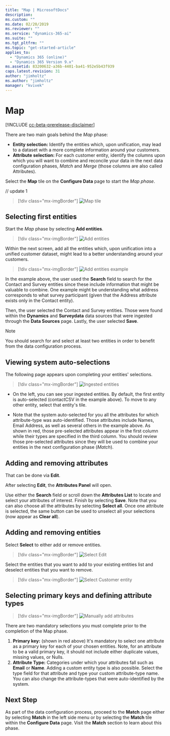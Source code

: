 ```yaml
---
title: "Map | MicrosoftDocs"
description: 
ms.custom: ""
ms.date: 02/20/2019
ms.reviewer: ""
ms.service: "dynamics-365-ai"
ms.suite: ""
ms.tgt_pltfrm: ""
ms.topic: "get-started-article"
applies_to: 
  - "Dynamics 365 (online)"
  - "Dynamics 365 Version 9.x"
ms.assetid: 83200632-a36b-4401-ba41-952e5b43f939
caps.latest.revision: 31
author: "jimholtz"
ms.author: "jimholtz"
manager: "kvivek"
---
```

# Map

[!INCLUDE [cc-beta-prerelease-disclaimer](../includes/cc-beta-prerelease-disclaimer.md)]

There are two main goals behind the *Map* phase:

- **Entity selection:** Identify the entities which, upon unification, may lead to a dataset with a more complete information around your customers.
- **Attribute selection:** For each customer entity, identify the columns upon which you will want to combine and reconcile your data in the next data configuration phases, *Match* and *Merge* (those columns are also called Attributes).

Select the **Map** tile on the **Configure Data** page to start the *Map phase*.

// update 1
> [!div class="mx-imgBorder"] 
> ![](media/data-manager-configure-map.png "Map tile")

## Selecting first entities

Start the *Map* phase by selecting **Add entities**.

> [!div class="mx-imgBorder"] 
> ![](media/data-manager-configure-map-add-entities.png "Add entities")

Within the next screen, add all the entities which, upon unification into a unified customer dataset, might lead to a better understanding around your customers.

> [!div class="mx-imgBorder"] 
> ![](media/data-manager-configure-map-add-entities-example.png "Add entities example")

In the example above, the user used the **Search** field to search for the Contact and Survey entities since these include information that might be valuable to combine. One example might be understanding what address corresponds to what survey participant (given that the Address attribute exists only in the Contact entity). 

Then, the user selected the Contact and Survey entities. Those were found within the **Dynamics** and **Surveydata** data sources that were ingested through the **Data Sources** page. Lastly, the user selected **Save**.

> [!NOTE] 
> You should search for and select at least two entities in order to benefit from the data configuration process.

## Viewing system auto-selections

The following page appears upon completing your entities' selections.

> [!div class="mx-imgBorder"] 
> ![](media/data-manager-configure-map-ingested-entities.png "Ingested entities")

- On the left, you can see your ingested entities. By default, the first entity is auto-selected (contactCSV in the example above). To move to any other entity, select that entity's tile. 

- Note that the system auto-selected for you all the attributes for which attribute-type was auto-identified. Those attributes include Names, Email Address, as well as several others in the example above. As shown in red, those pre-selected attributes appear in the first column while their types are specified in the third column. You should review those pre-selected attributes since they will be used to combine your entities in the next configuration phase (*Match*). 

## Adding and removing attributes

That can be done via **Edit**.

<!-- // missing 1 -->

After selecting **Edit**, the **Attributes Panel** will open.

<!-- // missing 2 -->

Use either the **Search** field or scroll down the **Attributes List** to locate and select your attributes of interest. Finish by selecting **Save**. Note that you can also choose all the attributes by selecting **Select all**. Once one attribute is selected, the same button can be used to unselect all your selections (now appear as **Clear all**).

## Adding and removing entities

Select **Select** to either add or remove entities.

> [!div class="mx-imgBorder"] 
> ![](media/data-manager-configure-map-edit.png "Select Edit")

Select the entities that you want to add to your existing entities list and deselect entities that you want to remove.

> [!div class="mx-imgBorder"] 
> ![](media/data-manager-configure-map-edit-customer-entity.png "Select Customer entity")

## Selecting primary keys and defining attribute types

> [!div class="mx-imgBorder"] 
> ![](media/data-manager-configure-map-add-attributes.png "Manually add attributes")

There are two mandatory selections you must complete prior to the completion of the Map phase.

1. **Primary key:** (shown in red above) It's mandatory to select one attribute as a primary key for each of your chosen entities. Note, for an attribute to be a valid primary key, it should not include either duplicate values, missing values, or Nulls. 
2. **Attribute Type:** Categories under which your attributes fall such as **Email** or **Name**. Adding a custom entity type is also possible. Select the type field for that attribute and type your custom attribute-type name. You can also change the attribute-types that were auto-identified by the system.  

## Next Step

As part of the data configuration process, proceed to the **Match** page either by selecting **Match** in the left side menu or by selecting the **Match** tile within the **Configure Data** page. Visit the **Match** section to learn about this phase.
